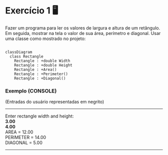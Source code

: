 # Exercício 1 🖥️

Fazer um programa para ler os valores de largura e altura de um retângulo. Em seguida, mostrar na tela o valor de sua área, perímetro e diagonal. Usar uma classe como mostrado no projeto:

```mermaid

classDiagram
  class Rectangle
    Rectangle : +double Width
    Rectangle : +double Height
    Rectangle : +Area()
    Rectangle : +Perimeter()
    Rectangle : +Diagonal()
```

### Exemplo (**CONSOLE**)

(Entradas do usuário representadas em negrito)

----------------------- ------------------------------------
Enter rectangle width and height:  
**3.00**  
**4.00**  
AREA = 12.00  
PERIMETER = 14.00  
DIAGONAL = 5.00  

----------------------------------------------------------------
